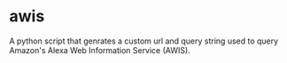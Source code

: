 # awis
A python script that genrates a custom url and query string used to query Amazon's Alexa Web Information Service (AWIS).
